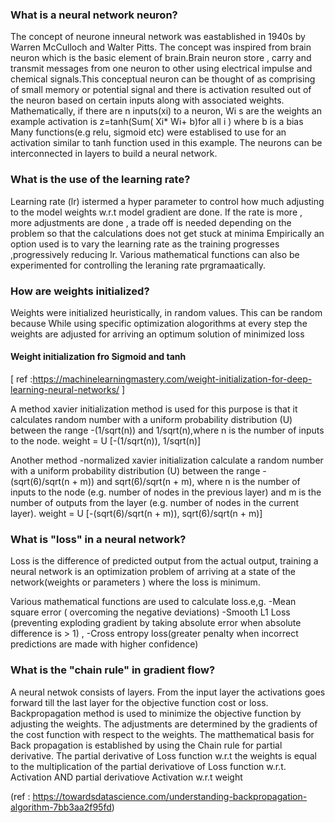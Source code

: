 ### What is a neural network neuron?

The concept of neurone  inneural network was eastablished in 1940s by Warren McCulloch and Walter Pitts. The concept was inspired from brain neuron which is the basic element of brain.Brain neuron store , carry and transmit messages from one neuron to other using electrical impulse and chemical signals.This conceptual neuron can be thought of as comprising of small memory or  potential signal and there is activation resulted out of the neuron based on certain inputs along with associated weights.
Mathematically, if there are n inputs(xi) to a neuron, Wi s are the weights an example activation is  z=tanh(Sum( Xi* Wi+ b)for all i ) where b is a bias
Many functions(e.g relu, sigmoid etc) were establised to use for an activation similar to tanh function used in this example. 
The neurons can be interconnected in layers to build a neural network. 




### What is the use of the learning rate?

Learning rate (lr) istermed a hyper parameter to control how much adjusting to the model weights w.r.t model gradient are done.
If the rate is more , more adjustments are done , a trade off is needed depending on the problem so that  the calculations does not get stuck at minima
Empirically an option used is to vary the learning rate as the training progresses ,progressively reducing lr.
Various mathematical functions can also be experimented for controlling the leraning rate prgramaatically.



### How are weights initialized?

Weights were initialized heuristically, in random values. 
This can be random because While using specific optimization alogorithms at every step the weights are adjusted for arriving an optimum solution of minimized loss



#### Weight initialization fro Sigmoid and tanh

 [ ref :https://machinelearningmastery.com/weight-initialization-for-deep-learning-neural-networks/ ]

A method xavier initialization method is used for this purpose is that it calculates random number with a uniform probability distribution (U) between the range -(1/sqrt(n)) and 1/sqrt(n),where n is the number of inputs to the node.
 weight = U [-(1/sqrt(n)), 1/sqrt(n)]

Another method -normalized xavier initialization calculate a random number with a uniform probability distribution (U) between the range -(sqrt(6)/sqrt(n + m)) and sqrt(6)/sqrt(n + m), where n is the number of inputs to the node (e.g. number of nodes in the previous layer) and m is the number of outputs from the layer (e.g. number of nodes in the current layer).
weight = U [-(sqrt(6)/sqrt(n + m)), sqrt(6)/sqrt(n + m)]


### What is "loss" in a neural network?

Loss is the difference of predicted output from the actual output, training a neural network is an optimization problem of arriving at a state of the network(weights or parameters ) where the loss is minimum.

Various mathematical functions are used to calculate loss.e,g.
-Mean square error ( overcoming the negative deviations)
-Smooth L1 Loss (preventing exploding gradient by taking absolute error when absolute difference  is > 1) , 
-Cross entropy loss(greater penalty when incorrect predictions are made with higher confidence)



### What is the "chain rule" in gradient flow?

A neural netwok consists of layers. From the input layer the activations goes forward till the last layer for the objective function cost or loss. 
Backpropagation method is used  to minimize the objective function by adjusting the weights. The adjustments are determined by the gradients of the cost function with respect to the weights.
The matthematical basis for Back propagation is established by using the Chain rule for partial derivative.
The partial derivative of Loss function w.r.t the weights is equal to the multiplication of the partial derivatiove of Loss function w.r.t. Activation AND partial derivatiove Activation w.r.t weight

(ref : https://towardsdatascience.com/understanding-backpropagation-algorithm-7bb3aa2f95fd)
